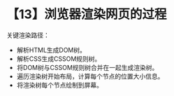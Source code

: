 # 【13】浏览器渲染网页的过程
关键渲染路径：
* 解析HTML生成DOM树。
* 解析CSS生成CSSOM规则树。
* 将DOM树与CSSOM规则树合并在一起生成渲染树。
* 遍历渲染树开始布局，计算每个节点的位置大小信息。
* 将渲染树每个节点绘制到屏幕。
